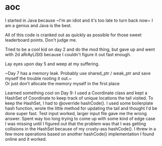 # aoc

I started in Java because ~I'm an idiot and it's too late to turn back now~ I am a genius and Java is the best.

All of this code is cranked out as quickly as possible for those sweet leaderboard points. Don't judge me.

Tried to be a cool kid on day 2 and do the mod thing, but gave up and went with 2d aRrAyLiStS because I couldn't figure it out fast enough.

Lay eyes upon day 5 and weep at my suffering.

~Day 7 has a memory leak. Probably use shared_ptr / weak_ptr and save myself the trouble rooting it out.~  
Or just don't allocate the memory myself in the first place

Learned something cool on Day 9: I used a Coordinate class and kept a HashSet of Coordinate to keep track of unique locations the tail visited. To keep the HashSet, I had to @override hashCode(). I used some boilerplate hash function, wrote the little method for updating the tail and thought I'd be done super fast. Test input worked, larger input file gave me the wrong answer. Spent way too long trying to come up with some kind of edge case I was missing until I figured out that the problem was that I was getting collisions in the HashSet because of my crusty-ass hashCode(). I threw in a few more operations based on another hashCode() implementation I found online and it worked.
